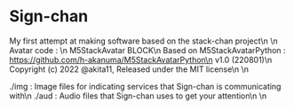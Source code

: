 # Sign-chan
My first attempt at making software based on the stack-chan project\n
\n
Avatar code : \n
 M5StackAvatar BLOCK\n
 Based on M5StackAvatarPython : https://github.com/h-akanuma/M5StackAvatarPython\n
 v1.0 (220801)\n
 Copyright (c) 2022 @akita11, Released under the MIT license\n
\n

./img : Image files for indicating services that Sign-chan is communicating with\n
./aud : Audio files that Sign-chan uses to get your attention\n
\n

